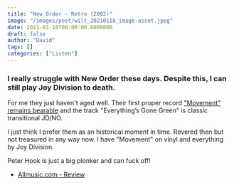 ```yaml
---
title: "New Order - Retro (2002)"
image: "/images/post/wilt_20210118_image-asset.jpeg"
date: 2021-01-18T00:00:00.0000000
draft: false
author: "David"
tags: []
categories: ["Listen"]
---
```

### I really struggle with New Order these days. Despite this, I can still play Joy Division to death.

 For me they just haven't aged well. Their first proper record ["Movement" remains bearable](https://www.shutupandlisten.co.nz/what-im-listening-too/2021/1/7/new-order-movement-1981) and the track "Everything’s Gone Green" is classic transitional JD/NO.

 I just think I prefer them as an historical moment in time. Revered then but not treasured in any way now. I have "Movement" on vinyl and everything by Joy Division.

 Peter Hook is just a big plonker and can fuck off!

-  [Allmusic.com - Review](https://www.allmusic.com/album/retro-mw0000229766)